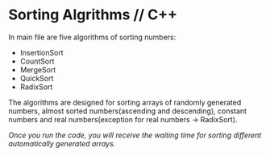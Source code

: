 # Sorting Algrithms // C++

In main file are five algorithms of sorting numbers:

- InsertionSort
- CountSort
- MergeSort
- QuickSort
- RadixSort

The algorithms are designed for sorting arrays of randomly generated numbers, almost sorted numbers(ascending and descending), constant numbers and real numbers(exception for real numbers -> RadixSort).

*Once you run the code, you will receive the waiting time for sorting different automatically generated arrays.* 


